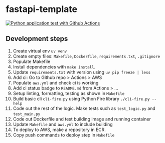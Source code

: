 # fastapi-template
[![Python application test with Github Actions](https://github.com/Owly-dabs/fastapi-template/actions/workflows/aws.yml/badge.svg)](https://github.com/Owly-dabs/fastapi-template/actions/workflows/aws.yml)

## Development steps
1. Create virtual env `uv venv`
2. Create empty files: `Makefile`, `Dockerfile`, `requirements.txt`, `.gitignore`
3. Populate Makefile
4. Install dependencies with `make install`. 
5. Update `requirements.txt` with version using `uv pip freeze | less` 
6. Add ci: Go to Github repo > Actions > AWS
7. Populate `aws.yml` and check ci is working
8. Add ci status badge to `README.md` from Actions > ... 
9. Setup linting, formatting, testing as shown in `Makefile`
10. Build basic cli `cli-fire.py` using Python Fire library `./cli-fire.py --help`
11. Code out the rest of the logic. Make tests such as `test_logic.py` and `test_main.py`
12. Code out Dockerfile and test building image and running container
13. Update `Makefile` and `aws.yml` to include building
14. To deploy to AWS, make a repository in ECR.
15. Copy push commands to deploy step in `Makefile`